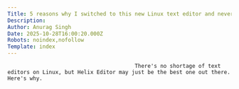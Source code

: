 ```yaml
---
Title: 5 reasons why I switched to this new Linux text editor and never looked back
Description: 
Author: Anurag Singh
Date: 2025-10-28T16:00:20.000Z
Robots: noindex,nofollow
Template: index
---
```


                                            There's no shortage of text editors on Linux, but Helix Editor may just be the best one out there. Here's why.
                                        